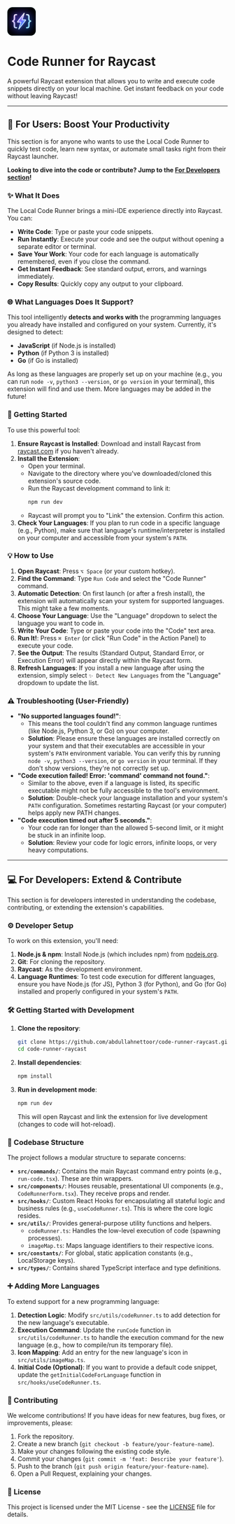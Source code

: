 <img src="./assets/extension-logo.png" alt="drawing" width="65"/> 

# Code Runner for Raycast


A powerful Raycast extension that allows you to write and execute code snippets directly on your local machine. Get instant feedback on your code without leaving Raycast\!

---

## 🎯 For Users: Boost Your Productivity

This section is for anyone who wants to use the Local Code Runner to quickly test code, learn new syntax, or automate small tasks right from their Raycast launcher.

**Looking to dive into the code or contribute? Jump to the [For Developers section](#for-developers)!**

### ✨ What It Does

The Local Code Runner brings a mini-IDE experience directly into Raycast. You can:

- **Write Code**: Type or paste your code snippets.
- **Run Instantly**: Execute your code and see the output without opening a separate editor or terminal.
- **Save Your Work**: Your code for each language is automatically remembered, even if you close the command.
- **Get Instant Feedback**: See standard output, errors, and warnings immediately.
- **Copy Results**: Quickly copy any output to your clipboard.

### 🌐 What Languages Does It Support?

This tool intelligently **detects and works with** the programming languages you already have installed and configured on your system. Currently, it's designed to detect:

- **JavaScript** (if Node.js is installed)
- **Python** (if Python 3 is installed)
- **Go** (if Go is installed)

As long as these languages are properly set up on your machine (e.g., you can run `node -v`, `python3 --version`, or `go version` in your terminal), this extension will find and use them. More languages may be added in the future\!

### 🚀 Getting Started

To use this powerful tool:

1.  **Ensure Raycast is Installed**: Download and install Raycast from [raycast.com](https://www.raycast.com/) if you haven't already.
2.  **Install the Extension**:
    - Open your terminal.
    - Navigate to the directory where you've downloaded/cloned this extension's source code.
    - Run the Raycast development command to link it:
      ```bash
      npm run dev
      ```
    - Raycast will prompt you to "Link" the extension. Confirm this action.
3.  **Check Your Languages**: If you plan to run code in a specific language (e.g., Python), make sure that language's runtime/interpreter is installed on your computer and accessible from your system's `PATH`.

### 💡 How to Use

1.  **Open Raycast**: Press `⌥ Space` (or your custom hotkey).
2.  **Find the Command**: Type `Run Code` and select the "Code Runner" command.
3.  **Automatic Detection**: On first launch (or after a fresh install), the extension will automatically scan your system for supported languages. This might take a few moments.
4.  **Choose Your Language**: Use the "Language" dropdown to select the language you want to code in.
5.  **Write Your Code**: Type or paste your code into the "Code" text area.
6.  **Run It\!**: Press `⌘ Enter` (or click "Run Code" in the Action Panel) to execute your code.
7.  **See the Output**: The results (Standard Output, Standard Error, or Execution Error) will appear directly within the Raycast form.
8.  **Refresh Languages**: If you install a new language after using the extension, simply select `✨ Detect New Languages` from the "Language" dropdown to update the list.

### ⚠️ Troubleshooting (User-Friendly)

- **"No supported languages found\!"**:
  - This means the tool couldn't find any common language runtimes (like Node.js, Python 3, or Go) on your computer.
  - **Solution**: Please ensure these languages are installed correctly on your system and that their executables are accessible in your system's `PATH` environment variable. You can verify this by running `node -v`, `python3 --version`, or `go version` in your terminal. If they don't show versions, they're not correctly set up.
- **"Code execution failed\! Error: 'command' command not found."**:
  - Similar to the above, even if a language is listed, its specific executable might not be fully accessible to the tool's environment.
  - **Solution**: Double-check your language installation and your system's `PATH` configuration. Sometimes restarting Raycast (or your computer) helps apply new PATH changes.
- **"Code execution timed out after 5 seconds."**:
  - Your code ran for longer than the allowed 5-second limit, or it might be stuck in an infinite loop.
  - **Solution**: Review your code for logic errors, infinite loops, or very heavy computations.

---

## 💻 For Developers: Extend & Contribute

This section is for developers interested in understanding the codebase, contributing, or extending the extension's capabilities.

### ⚙️ Developer Setup

To work on this extension, you'll need:

1.  **Node.js & npm**: Install Node.js (which includes npm) from [nodejs.org](https://nodejs.org/).
2.  **Git**: For cloning the repository.
3.  **Raycast**: As the development environment.
4.  **Language Runtimes**: To test code execution for different languages, ensure you have Node.js (for JS), Python 3 (for Python), and Go (for Go) installed and properly configured in your system's `PATH`.

### 🛠️ Getting Started with Development

1.  **Clone the repository**:

    ```bash
    git clone https://github.com/abdullahnettoor/code-runner-raycast.git
    cd code-runner-raycast

2.  **Install dependencies**:

    ```bash
    npm install
    ```

3.  **Run in development mode**:

    ```bash
    npm run dev
    ```

    This will open Raycast and link the extension for live development (changes to code will hot-reload).

### 📂 Codebase Structure

The project follows a modular structure to separate concerns:

- **`src/commands/`**: Contains the main Raycast command entry points (e.g., `run-code.tsx`). These are thin wrappers.
- **`src/components/`**: Houses reusable, presentational UI components (e.g., `CodeRunnerForm.tsx`). They receive props and render.
- **`src/hooks/`**: Custom React Hooks for encapsulating all stateful logic and business rules (e.g., `useCodeRunner.ts`). This is where the core logic resides.
- **`src/utils/`**: Provides general-purpose utility functions and helpers.
  - `codeRunner.ts`: Handles the low-level execution of code (spawning processes).
  - `imageMap.ts`: Maps language identifiers to their respective icons.
- **`src/constants/`**: For global, static application constants (e.g., LocalStorage keys).
- **`src/types/`**: Contains shared TypeScript interface and type definitions.

### ➕ Adding More Languages

To extend support for a new programming language:

1.  **Detection Logic**: Modify `src/utils/codeRunner.ts` to add detection for the new language's executable.
2.  **Execution Command**: Update the `runCode` function in `src/utils/codeRunner.ts` to handle the execution command for the new language (e.g., how to compile/run its temporary file).
3.  **Icon Mapping**: Add an entry for the new language's icon in `src/utils/imageMap.ts`.
4.  **Initial Code (Optional)**: If you want to provide a default code snippet, update the `getInitialCodeForLanguage` function in `src/hooks/useCodeRunner.ts`.

### 🤝 Contributing

We welcome contributions\! If you have ideas for new features, bug fixes, or improvements, please:

1.  Fork the repository.
2.  Create a new branch (`git checkout -b feature/your-feature-name`).
3.  Make your changes following the existing code style.
4.  Commit your changes (`git commit -m 'feat: Describe your feature'`).
5.  Push to the branch (`git push origin feature/your-feature-name`).
6.  Open a Pull Request, explaining your changes.

### 📄 License

This project is licensed under the MIT License - see the [LICENSE](LICENSE) file for details.
